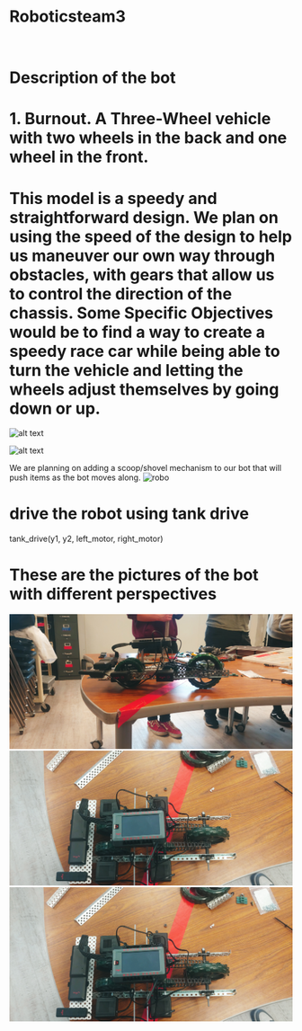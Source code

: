 # Roboticsteam3

![]()
# Description of the bot

# 1. Burnout. A Three-Wheel vehicle with two wheels in the back and one wheel in the front. 

# This model is a speedy and straightforward design. We plan on using the speed of the design to help us maneuver our own way through obstacles, with gears that allow us to control the direction of the chassis. Some Specific Objectives would be to find a way to create a speedy race car while being able to turn the vehicle and letting the wheels adjust themselves by going down or up.


![alt text](https://github.com/pmndrs/react-three-fiber/assets/95327709/fd83a070-cdd5-4383-8dde-ed91f9c84282)

![alt text](https://github.com/pieroproietti/penguins-blog/assets/95327709/bb2523fe-af71-4c2b-a690-8e45b40ae86e)

We are planning on adding a scoop/shovel mechanism to our bot that will push items as the bot moves along.
![robo](https://github.com/Collinvansweden/Roboticsteam3/assets/123413183/443a3ef3-54a7-4908-a07b-79dd90df5c3f)
# drive the robot using tank drive
tank_drive(y1, y2, left_motor, right_motor)
# These are the pictures of the bot with different perspectives
![alt text](https://github.com/myschoolac/Roboticsportfolio4B/blob/main/images/20231026_132511.jpg?raw=true)
![alt text](https://github.com/myschoolac/Roboticsportfolio4B/blob/main/images/20231026_132501.jpg?raw=true)
![alt text](https://github.com/myschoolac/Roboticsportfolio4B/blob/main/images/20231026_132501.jpg?raw=true)
